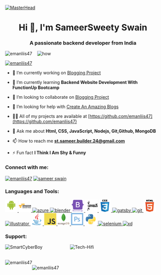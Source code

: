 [![MasterHead](https://www.canva.com/design/DAFEq10EDjY/W0X_vY67do2XegYDKHF_sA/edit?utm_content=DAFEq10EDjY&utm_campaign=designshare&utm_medium=link2&utm_source=sharebutton)](https://rishavchanda.io)
<h1 align="center">Hi 👋, I'm SameerSweety Swain</h1>
<h3 align="center">A passionate backend developer from India</h3>
<img align="right" alt="how" width="400" src="https://tenor.com/view/programmer-gif-19019116.gif">
<p align="left"> <img src="https://komarev.com/ghpvc/?username=emanliis47&label=Profile%20views&color=0e75b6&style=flat" alt="emanliis47" /> </p>

<p align="left"> <a href="https://github.com/ryo-ma/github-profile-trophy"><img src="https://github-profile-trophy.vercel.app/?username=emanliis47" alt="emanliis47" /></a> </p>

- 🔭 I’m currently working on [Blogging Project](https://github.com/emanliis47/Final_Touch-Blogging_Project)

- 🌱 I’m currently learning **Backend Website Development With FunctionUp Bootcamp**

- 👯 I’m looking to collaborate on [Blogging Project](https://github.com/emanliis47/Final_Touch-Blogging_Project)

- 🤝 I’m looking for help with [Create An Amazing Blogs](https://github.com/emanliis47/Final_Touch-Blogging_Project)

- 👨‍💻 All of my projects are available at [https://github.com/emanliis47](https://github.com/emanliis47)

- 💬 Ask me about **Html, CSS, JavaScript, Nodejs, Git,Github, MongoDB**

- 📫 How to reach me **st.sameer.builder.24@gmail.com**

- ⚡ Fun fact **I Think I Am Shy & Funny**

<h3 align="left">Connect with me:</h3>
<p align="left">
<a href="https://dev.to/emanliis47" target="blank"><img align="center" src="https://raw.githubusercontent.com/rahuldkjain/github-profile-readme-generator/master/src/images/icons/Social/devto.svg" alt="emanliis47" height="30" width="40" /></a>
<a href="https://linkedin.com/in/sameer swain" target="blank"><img align="center" src="https://raw.githubusercontent.com/rahuldkjain/github-profile-readme-generator/master/src/images/icons/Social/linked-in-alt.svg" alt="sameer swain" height="30" width="40" /></a>
</p>

<h3 align="left">Languages and Tools:</h3>
<p align="left"> <a href="https://developer.android.com" target="_blank" rel="noreferrer"> <img src="https://raw.githubusercontent.com/devicons/devicon/master/icons/android/android-original-wordmark.svg" alt="android" width="40" height="40"/> </a> <a href="https://aws.amazon.com" target="_blank" rel="noreferrer"> <img src="https://raw.githubusercontent.com/devicons/devicon/master/icons/amazonwebservices/amazonwebservices-original-wordmark.svg" alt="aws" width="40" height="40"/> </a> <a href="https://azure.microsoft.com/en-in/" target="_blank" rel="noreferrer"> <img src="https://www.vectorlogo.zone/logos/microsoft_azure/microsoft_azure-icon.svg" alt="azure" width="40" height="40"/> </a> <a href="https://www.blender.org/" target="_blank" rel="noreferrer"> <img src="https://download.blender.org/branding/community/blender_community_badge_white.svg" alt="blender" width="40" height="40"/> </a> <a href="https://getbootstrap.com" target="_blank" rel="noreferrer"> <img src="https://raw.githubusercontent.com/devicons/devicon/master/icons/bootstrap/bootstrap-plain-wordmark.svg" alt="bootstrap" width="40" height="40"/> </a> <a href="https://canvasjs.com" target="_blank" rel="noreferrer"> <img src="https://raw.githubusercontent.com/Hardik0307/Hardik0307/master/assets/canvasjs-charts.svg" alt="canvasjs" width="40" height="40"/> </a> <a href="https://www.w3schools.com/css/" target="_blank" rel="noreferrer"> <img src="https://raw.githubusercontent.com/devicons/devicon/master/icons/css3/css3-original-wordmark.svg" alt="css3" width="40" height="40"/> </a> <a href="https://www.gatsbyjs.com/" target="_blank" rel="noreferrer"> <img src="https://www.vectorlogo.zone/logos/gatsbyjs/gatsbyjs-icon.svg" alt="gatsby" width="40" height="40"/> </a> <a href="https://git-scm.com/" target="_blank" rel="noreferrer"> <img src="https://www.vectorlogo.zone/logos/git-scm/git-scm-icon.svg" alt="git" width="40" height="40"/> </a> <a href="https://www.w3.org/html/" target="_blank" rel="noreferrer"> <img src="https://raw.githubusercontent.com/devicons/devicon/master/icons/html5/html5-original-wordmark.svg" alt="html5" width="40" height="40"/> </a> <a href="https://www.adobe.com/in/products/illustrator.html" target="_blank" rel="noreferrer"> <img src="https://www.vectorlogo.zone/logos/adobe_illustrator/adobe_illustrator-icon.svg" alt="illustrator" width="40" height="40"/> </a> <a href="https://www.java.com" target="_blank" rel="noreferrer"> <img src="https://raw.githubusercontent.com/devicons/devicon/master/icons/java/java-original.svg" alt="java" width="40" height="40"/> </a> <a href="https://developer.mozilla.org/en-US/docs/Web/JavaScript" target="_blank" rel="noreferrer"> <img src="https://raw.githubusercontent.com/devicons/devicon/master/icons/javascript/javascript-original.svg" alt="javascript" width="40" height="40"/> </a> <a href="https://www.mongodb.com/" target="_blank" rel="noreferrer"> <img src="https://raw.githubusercontent.com/devicons/devicon/master/icons/mongodb/mongodb-original-wordmark.svg" alt="mongodb" width="40" height="40"/> </a> <a href="https://www.photoshop.com/en" target="_blank" rel="noreferrer"> <img src="https://raw.githubusercontent.com/devicons/devicon/master/icons/photoshop/photoshop-line.svg" alt="photoshop" width="40" height="40"/> </a> <a href="https://www.python.org" target="_blank" rel="noreferrer"> <img src="https://raw.githubusercontent.com/devicons/devicon/master/icons/python/python-original.svg" alt="python" width="40" height="40"/> </a> <a href="https://www.selenium.dev" target="_blank" rel="noreferrer"> <img src="https://raw.githubusercontent.com/detain/svg-logos/780f25886640cef088af994181646db2f6b1a3f8/svg/selenium-logo.svg" alt="selenium" width="40" height="40"/> </a> <a href="https://www.adobe.com/products/xd.html" target="_blank" rel="noreferrer"> <img src="https://cdn.worldvectorlogo.com/logos/adobe-xd.svg" alt="xd" width="40" height="40"/> </a> </p>

<h3 align="left">Support:</h3>
<p><a href="https://www.buymeacoffee.com/SmartCyberBoy"> <img align="left" src="https://cdn.buymeacoffee.com/buttons/v2/default-yellow.png" height="50" width="210" alt="SmartCyberBoy" /></a><a href="https://ko-fi.com/Tech-Hifi"> <img align="left" src="https://cdn.ko-fi.com/cdn/kofi3.png?v=3" height="50" width="210" alt="Tech-Hifi" /></a></p><br><br>

<p><img align="left" src="https://github-readme-stats.vercel.app/api/top-langs?username=emanliis47&show_icons=true&locale=en&layout=compact" alt="emanliis47" /></p>

<p>&nbsp;<img align="center" src="https://github-readme-stats.vercel.app/api?username=emanliis47&show_icons=true&locale=en" alt="emanliis47" /></p>


